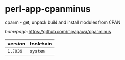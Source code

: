 # perl-app-cpanminus

cpanm - get, unpack build and install modules from CPAN

*homepage*: <https://github.com/miyagawa/cpanminus>

version | toolchain
--------|----------
``1.7039`` | ``system``
